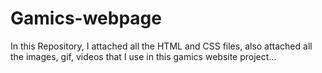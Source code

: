 # Gamics-webpage
In this Repository, I attached all the HTML and CSS files, also attached all the images, gif, videos that I use in this gamics website project...
